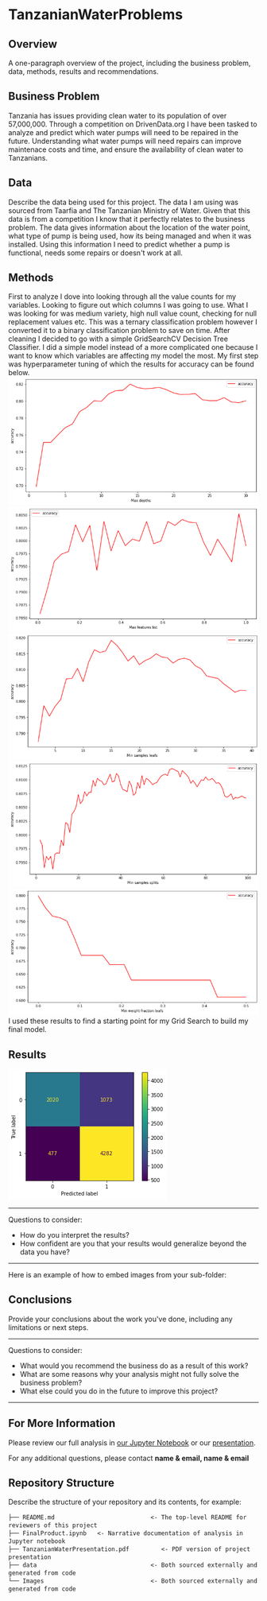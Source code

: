 # TanzanianWaterProblems
## Overview

A one-paragraph overview of the project, including the business problem, data, methods, results and recommendations.

## Business Problem

Tanzania has issues providing clean water to its population of over 57,000,000. Through a competition on DrivenData.org I have been tasked to analyze and predict which water pumps will need to be repaired in the future. Understanding what water pumps will need repairs can improve maintenace costs and time, and ensure the availability of clean water to Tanzanians.

## Data

Describe the data being used for this project.
The data I am using was sourced from Taarfia and The Tanzanian Ministry of Water. Given that this data is from a competition I know that it perfectly relates to the business problem. The data gives information about the location of the water point, what type of pump is being used, how its being managed and when it was installed. Using this information I need to predict whether a pump is functional, needs some repairs or doesn't work at all.


## Methods

First to analyze I dove into looking through all the value counts for my variables. Looking to figure out which columns I was going to use. What I was looking for was medium variety, high null value count, checking for null replacement values etc. This was a ternary classification problem however I converted it to a binary classification problem to save on time. After cleaning I decided to go with a simple GridSearchCV Decision Tree Classifier. I did a simple model instead of a more complicated one because I want to know which variables are affecting my model the most. My first step was hyperparameter tuning of which the results for accuracy can be found below.
![MaxDepths](./Images/MaxDepths.png)
![MaxFeatures](./Images/MaxFeatures.png)
![MinSamplesLeafs](./Images/MinSamplesLeafs.png)
![MinSamplesSplits](./Images/MinSamplesSplits.png)
![MinWeightFractionLeafs](./Images/MinWeightFractionLeafs.png)
I used these results to find a starting point for my Grid Search to build my final model. 

## Results


![ConfusionMatrix](./Images/ConfusionMatrix.png)
***
Questions to consider:
* How do you interpret the results?
* How confident are you that your results would generalize beyond the data you have?
***

Here is an example of how to embed images from your sub-folder:




## Conclusions

Provide your conclusions about the work you've done, including any limitations or next steps.

***
Questions to consider:
* What would you recommend the business do as a result of this work?
* What are some reasons why your analysis might not fully solve the business problem?
* What else could you do in the future to improve this project?
***

## For More Information

Please review our full analysis in [our Jupyter Notebook](./dsc-phase1-project-template.ipynb) or our [presentation](./DS_Project_Presentation.pdf).

For any additional questions, please contact **name & email, name & email**

## Repository Structure

Describe the structure of your repository and its contents, for example:

```
├── README.md                           <- The top-level README for reviewers of this project
├── FinalProduct.ipynb   <- Narrative documentation of analysis in Jupyter notebook
├── TanzanianWaterPresentation.pdf         <- PDF version of project presentation
├── data                                <- Both sourced externally and generated from code
└── Images                              <- Both sourced externally and generated from code